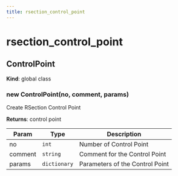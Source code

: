 ```yaml
---
title: rsection_control_point
---
```


# rsection_control_point

<a name="ControlPoint"></a>

## ControlPoint
**Kind**: global class  
<a name="new_ControlPoint_new"></a>

### new ControlPoint(no, comment, params)
Create RSection Control Point

**Returns**: control point  

| Param | Type | Description |
| --- | --- | --- |
| no | <code>int</code> | Number of Control Point |
| comment | <code>string</code> | Comment for the Control Point |
| params | <code>dictionary</code> | Parameters of the Control Point |

